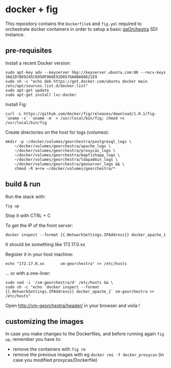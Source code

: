 # docker + fig

This repository contains the ```Dockerfile```s and ```fig.yml``` required to orchestrate docker containers in order to setup a basic [geOrchestra](http://www.georchestra.org) SDI instance.

## pre-requisites

Install a recent Docker version:

```
sudo apt-key adv --keyserver hkp://keyserver.ubuntu.com:80 --recv-keys 36A1D7869245C8950F966E92D8576A8BA88D21E9
sudo sh -c "echo deb https://get.docker.com/ubuntu docker main /etc/apt/sources.list.d/docker.list"
sudo apt-get update
sudo apt-get install lxc-docker
```

Install Fig:
```
curl -L https://github.com/docker/fig/releases/download/1.0.1/fig-`uname -s`-`uname -m` > /usr/local/bin/fig; chmod +x /usr/local/bin/fig
```

Create directories on the host for logs (volumes):
```
mkdir -p ~/docker/volumes/georchestra/postgresql_logs \
    ~/docker/volumes/georchestra/apache_logs \
    ~/docker/volumes/georchestra/proxycas_logs \
    ~/docker/volumes/georchestra/mapfishapp_logs \
    ~/docker/volumes/georchestra/ldapadmin_logs \
    ~/docker/volumes/georchestra/geoserver_logs && \
    chmod -R a+rw ~/docker/volumes/georchestra/*
```

## build & run

Run the stack with:
```
fig up
```
Stop it with CTRL + C


To get the IP of the front server:
```
docker inspect --format {{.NetworkSettings.IPAddress}} docker_apache_1
```
It should be something like 172.17.0.xx

Register it in your host machine:
```
echo "172.17.0.xx       vm-georchestra" >> /etc/hosts
```

... or with a one-liner:
```
sudo sed -i '/vm-georchestra/d' /etc/hosts && \
sudo sh -c "echo `docker inspect --format {{.NetworkSettings.IPAddress}} docker_apache_1` vm-georchestra >> /etc/hosts"
```

Open [http://vm-georchestra/header/](http://vm-georchestra/header/) in your browser and voila !


## customizing the images

In case you make changes to the Dockerfiles, and before running again ```fig up```, remember you have to:
 - remove the containers with ```fig rm```
 - remove the previous images with eg ```docker rmi -f docker_proxycas``` (in case you modified proxycas/Dockerfile)


